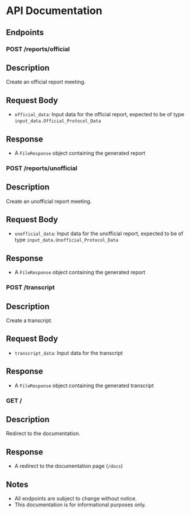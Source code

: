 

**API Documentation**
=====================

**Endpoints**
------------

### POST /reports/official

**Description**
---------------

Create an official report meeting.

**Request Body**
----------------

* `official_data`: Input data for the official report, expected to be of type `input_data.Official_Protocol_Data`

**Response**
------------

* A `FileResponse` object containing the generated report

### POST /reports/unofficial

**Description**
---------------

Create an unofficial report meeting.

**Request Body**
----------------

* `unofficial_data`: Input data for the unofficial report, expected to be of type `input_data.Unofficial_Protocol_Data`

**Response**
------------

* A `FileResponse` object containing the generated report

### POST /transcript

**Description**
---------------

Create a transcript.

**Request Body**
----------------

* `transcript_data`: Input data for the transcript

**Response**
------------

* A `FileResponse` object containing the generated transcript

### GET /

**Description**
---------------

Redirect to the documentation.

**Response**
------------

* A redirect to the documentation page (`/docs`)


**Notes**
--------

* All endpoints are subject to change without notice.
* This documentation is for informational purposes only.